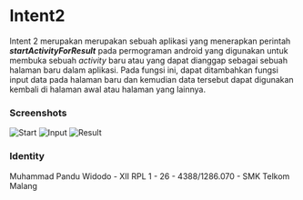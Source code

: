 # Intent2
Intent 2 merupakan merupakan sebuah aplikasi yang menerapkan perintah _**startActivityForResult**_ pada permograman android yang digunakan untuk membuka sebuah _activity_ baru atau yang dapat dianggap sebagai sebuah halaman baru dalam aplikasi. Pada fungsi ini, dapat ditambahkan fungsi input data pada halaman baru dan kemudian data tersebut dapat digunakan kembali di halaman awal atau halaman yang lainnya.

### Screenshots
![Start](https://drive.google.com/uc?id=0B7PzuWrOjVW-TmpPNHNKZlFISHc)
![Input](https://drive.google.com/uc?id=0B7PzuWrOjVW-VlhLYmZhNmFQUGc)
![Result](https://drive.google.com/open?id=0B7PzuWrOjVW-TVROTG9QRGpxUlk)

### Identity
Muhammad Pandu Widodo - XII RPL 1 - 26 - 4388/1286.070 - SMK Telkom Malang
